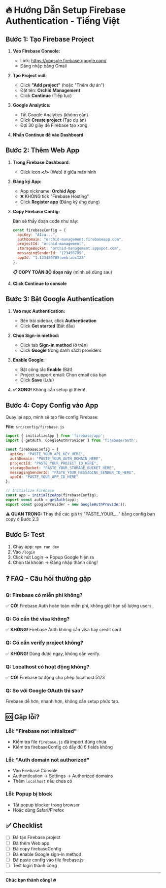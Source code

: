 # 🔥 Hướng Dẫn Setup Firebase Authentication - Tiếng Việt

## Bước 1: Tạo Firebase Project

1. **Vào Firebase Console:**
   - Link: https://console.firebase.google.com/
   - Đăng nhập bằng Gmail

2. **Tạo Project mới:**
   - Click **"Add project"** (hoặc "Thêm dự án")
   - Đặt tên: **Orchid Management**
   - Click **Continue** (Tiếp tục)
   
3. **Google Analytics:**
   - Tắt Google Analytics (không cần)
   - Click **Create project** (Tạo dự án)
   - Đợi 30 giây để Firebase tạo xong

4. **Nhấn Continue để vào Dashboard**

## Bước 2: Thêm Web App

1. **Trong Firebase Dashboard:**
   - Click icon **</>** (Web) ở giữa màn hình
   
2. **Đăng ký App:**
   - App nickname: **Orchid App**
   - ❌ KHÔNG tick "Firebase Hosting"
   - Click **Register app** (Đăng ký ứng dụng)

3. **Copy Firebase Config:**
   
   Bạn sẽ thấy đoạn code như này:
   ```javascript
   const firebaseConfig = {
     apiKey: "AIza...",
     authDomain: "orchid-management.firebaseapp.com",
     projectId: "orchid-management",
     storageBucket: "orchid-management.appspot.com",
     messagingSenderId: "123456789",
     appId: "1:123456789:web:abc123"
   };
   ```
   
   **📋 COPY TOÀN BỘ đoạn này** (mình sẽ dùng sau)

4. **Click Continue to console**

## Bước 3: Bật Google Authentication

1. **Vào mục Authentication:**
   - Bên trái sidebar, click **Authentication**
   - Click **Get started** (Bắt đầu)

2. **Chọn Sign-in method:**
   - Click tab **Sign-in method** (ở trên)
   - Click **Google** trong danh sách providers

3. **Enable Google:**
   - Bật công tắc **Enable** (Bật)
   - Project support email: Chọn email của bạn
   - Click **Save** (Lưu)

4. **✅ XONG!** Không cần setup gì thêm!

## Bước 4: Copy Config vào App

Quay lại app, mình sẽ tạo file config Firebase:

**File:** `src/config/firebase.js`

```javascript
import { initializeApp } from 'firebase/app';
import { getAuth, GoogleAuthProvider } from 'firebase/auth';

const firebaseConfig = {
  apiKey: "PASTE_YOUR_API_KEY_HERE",
  authDomain: "PASTE_YOUR_AUTH_DOMAIN_HERE",
  projectId: "PASTE_YOUR_PROJECT_ID_HERE",
  storageBucket: "PASTE_YOUR_STORAGE_BUCKET_HERE",
  messagingSenderId: "PASTE_YOUR_MESSAGING_SENDER_ID_HERE",
  appId: "PASTE_YOUR_APP_ID_HERE"
};

// Initialize Firebase
const app = initializeApp(firebaseConfig);
export const auth = getAuth(app);
export const googleProvider = new GoogleAuthProvider();
```

**⚠️ QUAN TRỌNG:** Thay thế các giá trị "PASTE_YOUR_..." bằng config bạn copy ở Bước 2.3

## Bước 5: Test

1. Chạy app: `npm run dev`
2. Vào `/login`
3. Click nút Login → Popup Google hiện ra
4. Chọn tài khoản → Đăng nhập thành công!

## ❓ FAQ - Câu hỏi thường gặp

### Q: Firebase có miễn phí không?
✅ **CÓ!** Firebase Auth hoàn toàn miễn phí, không giới hạn số lượng users.

### Q: Có cần thẻ visa không?
✅ **KHÔNG!** Firebase Auth không cần visa hay credit card.

### Q: Có cần verify project không?
✅ **KHÔNG!** Dùng được ngay, không cần verify.

### Q: Localhost có hoạt động không?
✅ **CÓ!** Firebase tự động cho phép localhost:5173

### Q: So với Google OAuth thì sao?
Firebase dễ hơn, nhanh hơn, không cần setup phức tạp.

## 🆘 Gặp lỗi?

### Lỗi: "Firebase not initialized"
- Kiểm tra file `firebase.js` đã import đúng chưa
- Kiểm tra firebaseConfig có đầy đủ 6 fields không

### Lỗi: "Auth domain not authorized"
- Vào Firebase Console
- Authentication → Settings → Authorized domains
- Thêm `localhost` nếu chưa có

### Lỗi: Popup bị block
- Tắt popup blocker trong browser
- Hoặc dùng Safari/Firefox

## ✅ Checklist

- [ ] Đã tạo Firebase project
- [ ] Đã thêm Web app
- [ ] Đã copy firebaseConfig
- [ ] Đã enable Google sign-in method
- [ ] Đã paste config vào file firebase.js
- [ ] Test login thành công

---

**Chúc bạn thành công! 🔥**
